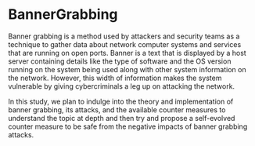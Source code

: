 # BannerGrabbing

Banner grabbing is a method used by attackers and security teams as a technique to gather data about network computer systems and services that
are running on open ports. Banner is a text that is displayed by a host server containing details like the type of software and the OS version running on the system being used along with other system information on the network. However, this width of information makes the system vulnerable by giving cybercriminals a leg up on attacking the network.


In this study, we plan to indulge into the theory and implementation of banner grabbing, its attacks, and the available counter measures to understand the topic at depth and then try and propose a self-evolved counter measure to be safe from the negative impacts of banner grabbing attacks.
